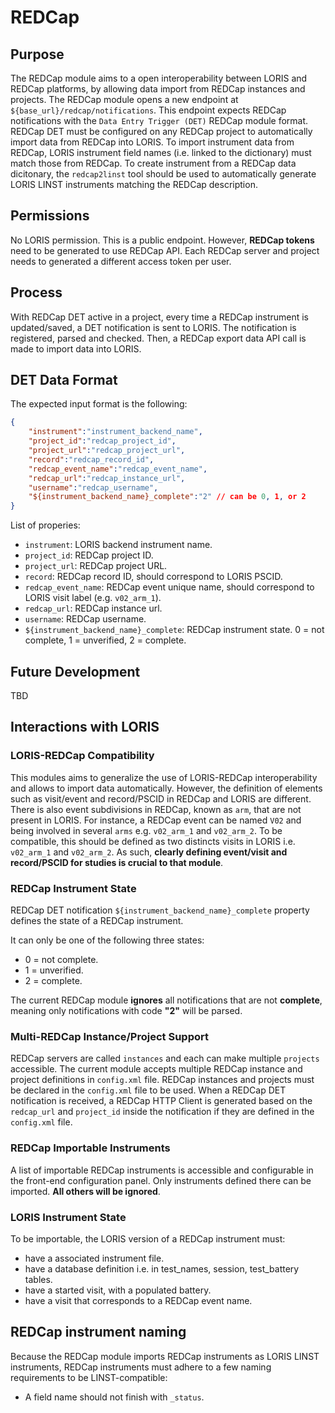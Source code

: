 # REDCap

## Purpose

The REDCap module aims to a open interoperability between LORIS and REDCap platforms, by allowing data import from REDCap instances and projects.
The REDCap module opens a new endpoint at `${base_url}/redcap/notifications`. This endpoint expects REDCap notifications with the `Data Entry Trigger (DET)` REDCap module format.
REDCap DET must be configured on any REDCap project to automatically import data from REDCap into LORIS.
To import instrument data from REDCap, LORIS instrument field names (i.e. linked to the dictionary) must match those from REDCap.
To create instrument from a REDCap data dicitonary, the `redcap2linst` tool should be used to automatically generate LORIS LINST instruments matching the REDCap description.

## Permissions

No LORIS permission. This is a public endpoint.
However, **REDCap tokens** need to be generated to use REDCap API.
Each REDCap server and project needs to generated a different access token per user.

## Process

With REDCap DET active in a project, every time a REDCap instrument is updated/saved, a DET notification is sent to LORIS.
The notification is registered, parsed and checked. Then, a REDCap export data API call is made to import data into LORIS.

## DET Data Format

The expected input format is the following:

```json
{
    "instrument":"instrument_backend_name",
    "project_id":"redcap_project_id",
    "project_url":"redcap_project_url",
    "record":"redcap_record_id",
    "redcap_event_name":"redcap_event_name",
    "redcap_url":"redcap_instance_url",
    "username":"redcap_username",
    "${instrument_backend_name}_complete":"2" // can be 0, 1, or 2
}
```

List of properies:
- `instrument`: LORIS backend instrument name.
- `project_id`: REDCap project ID.
- `project_url`: REDCap project URL.
- `record`: REDCap record ID, should correspond to LORIS PSCID.
- `redcap_event_name`: REDCap event unique name, should correspond to LORIS visit label (e.g. `v02_arm_1`).
- `redcap_url`: REDCap instance url.
- `username`: REDCap username.
- `${instrument_backend_name}_complete`: REDCap instrument state. 0 = not complete, 1 = unverified, 2 = complete.

## Future Development

TBD

## Interactions with LORIS

### LORIS-REDCap Compatibility

This modules aims to generalize the use of LORIS-REDCap interoperability and allows to import data automatically.
However, the definition of elements such as visit/event and record/PSCID in REDCap and LORIS are different.
There is also event subdivisions in REDCap, known as `arm`, that are not present in LORIS.
For instance, a REDCap event can be named `V02` and being involved in several `arms` e.g. `v02_arm_1` and `v02_arm_2`.
To be compatible, this should be defined as two distincts visits in LORIS i.e. `v02_arm_1` and `v02_arm_2`.
As such, **clearly defining event/visit and record/PSCID for studies is crucial to that module**.

### REDCap Instrument State

REDCap DET notification `${instrument_backend_name}_complete` property defines the state of a REDCap instrument.

It can only be one of the following three states:
- 0 = not complete.
- 1 = unverified.
- 2 = complete.

The current REDCap module **ignores** all notifications that are not **complete**, meaning only notifications with code **"2"** will be parsed.

### Multi-REDCap Instance/Project Support

REDCap servers are called `instances` and each can make multiple `projects` accessible.
The current module accepts multiple REDCap instance and project definitions in `config.xml` file.
REDCap instances and projects must be declared in the `config.xml` file to be used.
When a REDCap DET notification is received, a REDCap HTTP Client is generated based on the `redcap_url` and `project_id` inside the notification if they are defined in the `config.xml` file.

### REDCap Importable Instruments

A list of importable REDCap instruments is accessible and configurable in the front-end configuration panel.
Only instruments defined there can be imported. **All others will be ignored**.

### LORIS Instrument State

To be importable, the LORIS version of a REDCap instrument must:
- have a associated instrument file.
- have a database definition i.e. in test_names, session, test_battery tables.
- have a started visit, with a populated battery.
- have a visit that corresponds to a REDCap event name.

## REDCap instrument naming

Because the REDCap module imports REDCap instruments as LORIS LINST instruments, REDCap instruments must adhere to a few naming requirements to be LINST-compatible:
- A field name should not finish with `_status`.
